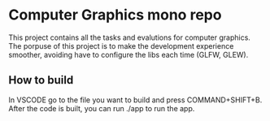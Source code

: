 # Computer Graphics mono repo
This project contains all the tasks and evalutions for computer graphics. The porpuse of this project is to make the development experience smoother, avoiding have to configure the libs each time (GLFW, GLEW).

## How to build
In VSCODE go to the file you want to build and press COMMAND+SHIFT+B.
After the code is built, you can run ./app to run the app.
